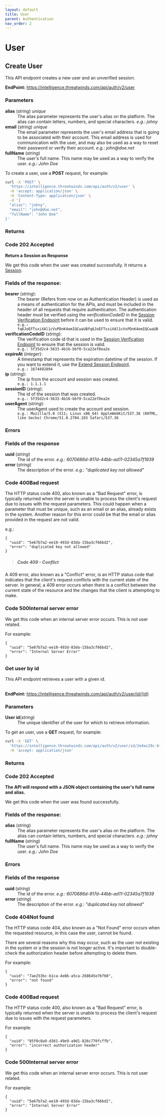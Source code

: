 ```yaml
---
layout: default
title: User
parent: Authentication
nav_order: 2
---
```


# User

## Create User
This API endpoint creates a new user and an unverified session.

**EndPoint:** https://intelligence.threatwinds.com/api/auth/v2/user

### Parameters

<tl>
  <tr>
    <td><b>alias</b> (<i>string</i>) <i>unique</i></td>
    <dd>The alias parameter represents the user's alias on the platform. The alias can contain letters, numbers, and special characters. <i>e.g.: johny</i></dd>
  </tr>
  <tr>
    <td><b>email</b> (<i>string</i>) <i>unique</i></td>
    <dd>The email parameter represents the user's email address that is going to be associated with their account. This email address is used for communication with the user, and may also be used as a way to reset their password or verify their account. <i>e.g.: john@doe.net</i></dd>
  </tr>
  <tr>
    <td><b>fullName</b> (<i>string</i>)</td>
    <dd>The user's full name. This name may be used as a way to verify the user. <i>e.g.: John Doe</i></dd>
  </tr>
</tl>


To create a user, use a <b class="label label-green">POST</b> request, for example:

```bash
curl -X 'POST' \
  'https://intelligence.threatwinds.com/api/auth/v2/user' \
  -H 'accept: application/json' \
  -H 'Content-Type: application/json' \
  -d '{
  "alias": "johny",
  "email": "john@doe.net",
  "fullName": "John Doe"
}'
```

### Returns

<h3> <b class="label label-green">Code 202</b> Accepted</h3>

**Return a Session as Response**

We get this code when the user was created successfully. It returns a <a href="./SESSION">Session</a>.

### Fields of the response:

<dl>
  <dt><b>bearer</b> (<i>string</i>):</dt>
  <dd>The bearer (Refers from now on as Authentication Header) is used as a means of authentication for the APIs, and must be included in the header of all requests that require authentication. The authentication header must be verified using the <i>verificationCodeID</i> in the <a href="./SESSION#verifySession">Session Verification Endpoint</a> before it can be used to ensure that it is valid. <br>
      <code>e.g.: fq6JoEFTsxiXAl1cVxPDnK4emIQCwaUBfq6JoEFTsxiXAl1cVxPDnK4emIQCwaUB</code>
  </dd>
  
  <dt><b>verificationCodeID</b> (<i>string</i>):</dt>
  <dd>The verification code id that is used in the <a href="./SESSION#verifySession">Session Verification Endpoint</a> to ensure that the session is valid. <br>
      <code>e.g.: 5f35d2c4-5633-4b16-bbf0-5ca22ef8ea2e</code>
  </dd>
  
  <dt><b>expireAt</b> (<i>integer</i>):</dt>
  <dd>A timestamp that represents the expiration datetime of the session. If you want to extend it, use the <a href="./SESSION#extendSession">Extend Session Endpoint</a>. <br>
      <code>e.g.: 1674492894</code>
  </dd>
  
  <dt><b>ip</b> (<i>string</i>):</dt>
  <dd>The ip from the account and session was created. <br>
      <code>e.g.: 1.1.1.1</code>
  </dd>
  
  <dt><b>sessionID</b> (<i>string</i>):</dt>
  <dd>The id of the session that was created. <br>
      <code>e.g.: 5f35d2c4-5633-4b16-bbf0-5ca22ef8ea2e</code>
  </dd>
  
  <dt><b>userAgent</b> (<i>string</i>):</dt>
  <dd>The userAgent used to create the account and session. <br>
      <code>e.g.: Mozilla/5.0 (X11; Linux x86_64) AppleWebKit/537.36 (KHTML, like Gecko) Chrome/51.0.2704.103 Safari/537.36</code>
  </dd>
</dl>



### Errors

### Fields of the response

<dl>
  <dt><b> uuid </b> (<i>string</i>)</dt>
  <dd>
    The id of the error. <i>e.g.: 6070686d-917d-44bb-ad11-02345a7f1939</i>
  </dd>
  <dt><b> error </b> (<i>string</i>)</dt>
  <dd>
    The description of the error. <i>e.g.: "duplicated key not allowed"</i>
  </dd>
</dl>
<h3><b class="label label-red">Code 400</b>Bad request</h3>

The HTTP status code 400, also known as a "Bad Request" error, is typically returned when the server is unable to process the client's request due to issues with the request parameters. This could happen when a parameter that must be unique, such as an email or an alias, already exists in the system. Another reason for this error could be that the email or alias provided in the request are not valid.

e.g.:

```
{
  "uuid": "5e67b7a2-ee10-493d-83da-15ba3cf66bd2",
  "error": "duplicated key not allowed"
}
```

> <h5> Code 409 - Conflict</h5>
A 409 error, also known as a "Conflict" error, is an HTTP status code that indicates that the client's request conflicts with the current state of the server. In general, a 409 error occurs when there is a conflict between the current state of the resource and the changes that the client is attempting to make.

<h3><b class="label label-yellow">Code 500</b>Internal server error</h3>
We get this code when an internal server error occurs. This is not user related.

For example:

```
{
  "uuid": "5e67b7a2-ee10-493d-83da-15ba3cf66bd2",
  "error": "Internal Server Error"
}
```

<h3>Get user by id</h3>

This API endpoint retrieves a user with a given id.<br><br>

**EndPoint:** https://intelligence.threatwinds.com/api/auth/v2/user/id/{id}

### Parameters

<dl>
  <dt><b>User id</b>(<i>string</i>)</dt>
  <dd>
    The unique identifier of the user for which to retrieve information.
  </dd>
</dl>
  
To get an user, use a <b class="label label-blue">GET</b> request, for example:

```bash
curl -X 'GET' \
  'https://intelligence.threatwinds.com/api/auth/v2/user/id/2e4ac29c-bf32-47b0-de0d-67ec870b1277' \
  -H 'accept: application/json'
```

### Returns

<h3> <b class="label label-green">Code 202</b> Accepted</h3>

**The API will respond with a JSON object containing the user's full name and alias.**

We get this code when the user was found successfully.

### Fields of the response:


<tl>
  <tr>
    <td><b>alias</b> (<i>string</i>)</td>
    <dd>The alias parameter represents the user's alias on the platform. The alias can contain letters, numbers, and special characters. <i>e.g.: johny</i></dd>
  </tr>
  <tr>
    <td><b>fullName</b> (<i>string</i>)</td>
    <dd>The user's full name. This name may be used as a way to verify the user. <i>e.g.: John Doe</i></dd>
  </tr>
</tl>

### Errors

### Fields of the response

<dl>
  <dt><b> uuid </b> (<i>string</i>)</dt>
  <dd>
    The id of the error. <i>e.g.: 6070686d-917d-44bb-ad11-02345a7f1939</i>
  </dd>
  <dt><b> error </b> (<i>string</i>)</dt>
  <dd>
    The description of the error. <i>e.g.: "duplicated key not allowed"</i>
  </dd>
</dl>
<h3><b class="label label-red">Code 404</b>Not found</h3>

The HTTP status code 404, also known as a "Not Found" error occurs when the requested resource, in this case the user, cannot be found.

There are several reasons why this may occur, such as the user not existing in the system or a the session is not longer active. It's important to double-check the authorization header before attempting to delete them.

For example:

```
{
  "uuid": "7ae253bc-b1ca-4e8b-a5ca-268645e76f60",
  "error": "not found"
}
```

<h3><b class="label label-red">Code 400</b>Bad request</h3>

The HTTP status code 400, also known as a "Bad Request" error, is typically returned when the server is unable to process the client's request due to issues with the request parameters.

For example:

```
{
  "uuid": "85f0c8a9-d361-49e9-a9d1-826c770fcffb",
  "error": "incorrect authorization header"
}
```

<h3><b class="label label-yellow">Code 500</b>Internal server error</h3>
We get this code when an internal server error occurs. This is not user related.

For example:

```
{
  "uuid": "5e67b7a2-ee10-493d-83da-15ba3cf66bd2",
  "error": "Internal Server Error"
}
```
